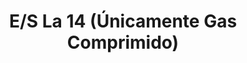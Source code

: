 ---
title: "E/S La 14 (Únicamente Gas Comprimido)"
url: /caracas/e-s-la-14-unicamente-gas-comprimido/
shop: general
---